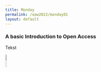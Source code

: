 ```yaml
---
title: Monday
permalink: /oaw2022/monday01
layout: default
---
```


### A basic Introduction to Open Access 

Tekst

<img src="https://raw.githubusercontent.com/rasmusrindomriise/openaccess-dk.github.io/c2863f19d365d6c8dde0218f43ef412bd2381982/images/back%20button.svg"  width=10% height=10%>

